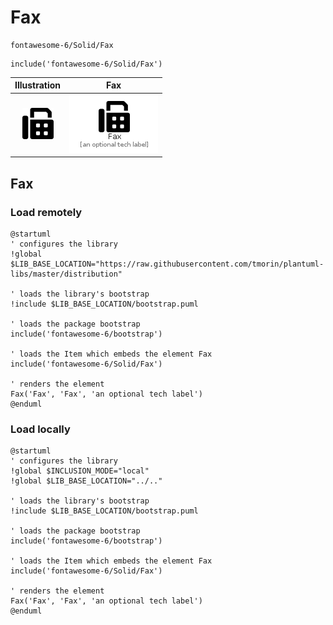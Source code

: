 # Fax


```text
fontawesome-6/Solid/Fax
```

```text
include('fontawesome-6/Solid/Fax')
```



| Illustration | Fax |
| :---: | :---: |
| ![illustration for Illustration](../../fontawesome-6/Solid/Fax.png) | ![illustration for Fax](../../fontawesome-6/Solid/Fax.Local.png) |




## Fax

### Load remotely
```plantuml
@startuml
' configures the library
!global $LIB_BASE_LOCATION="https://raw.githubusercontent.com/tmorin/plantuml-libs/master/distribution"

' loads the library's bootstrap
!include $LIB_BASE_LOCATION/bootstrap.puml

' loads the package bootstrap
include('fontawesome-6/bootstrap')

' loads the Item which embeds the element Fax
include('fontawesome-6/Solid/Fax')

' renders the element
Fax('Fax', 'Fax', 'an optional tech label')
@enduml
```

### Load locally
```plantuml
@startuml
' configures the library
!global $INCLUSION_MODE="local"
!global $LIB_BASE_LOCATION="../.."

' loads the library's bootstrap
!include $LIB_BASE_LOCATION/bootstrap.puml

' loads the package bootstrap
include('fontawesome-6/bootstrap')

' loads the Item which embeds the element Fax
include('fontawesome-6/Solid/Fax')

' renders the element
Fax('Fax', 'Fax', 'an optional tech label')
@enduml
```

